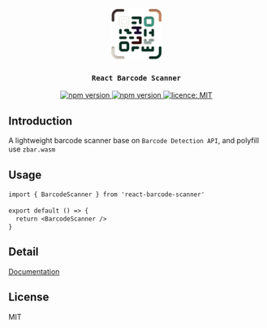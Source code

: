<div align="center">
  <img src="./public/logo.png" alt="logo" width="100" height="100">
  <h3><code>React Barcode Scanner</code></h3>

  <a href="https://www.npmjs.com/package/react-barcode-detector">
    <img src="https://badge.fury.io/js/react-barcode-detector.svg" alt="npm version">
  </a>
  <a href="https://www.npmjs.com/package/react-barcode-detector">
    <img src="https://img.shields.io/npm/dt/react-barcode-detector.svg" alt="npm version">
  </a>
  <a href="http://opensource.org/licenses/MIT">
    <img src="https://badgen.net/npm/license/react-barcode-scanner" alt="licence: MIT">
  </a>
</div>

## Introduction
A lightweight barcode scanner base on `Barcode Detection API`, and polyfill use `zbar.wasm`

## Usage
```tsx
import { BarcodeScanner } from 'react-barcode-scanner'

export default () => {
  return <BarcodeScanner />
}
```

## Detail
[Documentation](https://preflower.github.io/react-barcode-scanner)

## License
MIT
